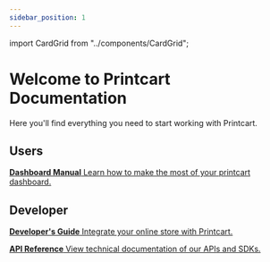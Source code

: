 ```yaml
---
sidebar_position: 1
---
```


import CardGrid from "../components/CardGrid";

# Welcome to Printcart Documentation

Here you'll find everything you need to start working with Printcart.

## Users

<CardGrid home>

[**Dashboard Manual** Learn how to make the most of your printcart dashboard.](dashboard/index.md)

</CardGrid>

## Developer

<CardGrid home>

[**Developer's Guide** Integrate your online store with Printcart.](developer-guide/overview.md)

[**API Reference** View technical documentation of our APIs and SDKs.](dashboard/index.md)

</CardGrid>
